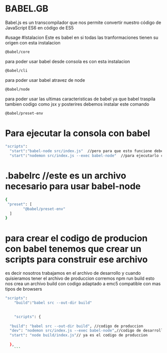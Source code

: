 # BABEL.__GB__
Babel.js es un transcompilador que nos permite convertir nuestro código de JavaScript ES6 en código de ES5


#usage
#Istalacion
Este es babel en si todas las tranformaciones tienen su origen con esta instalacion

```bash
@babel/core
```
para poder usar babel desde consola es con esta instalacion


```bash
@babel/cli
```

para poder usar babel atravez de node
```bash
@babel/node
```
para poder usar las ultimas caracteristicas de babel ya que babel traspila tambien codigo como jsx y posterires debemos instalar este comando

```bash
@babel/preset-env
```
# Para ejecutar la consola con babel
```bash
"scripts":
  "start":"babel-node src/index.js"  //pero para que esto funcione debes poner un archivo .babelrc dentro de tu carpeta master
  "start":"nodemon src/index.js --exec babel-node"  //para ejecutarlo con nodemon y que se mantenga atento a los cambios
```
# .babelrc //este es un archivo necesario para usar babel-node
```bash
{
 "preset": [
        "@babel/preset-env"
  ]
}
```
# para crear el codigo de producion con babel tenemos que crear un scripts para construir ese archivo
  es decir nosotros trabajamos en el archivo de desarrollo y cuando quisieramos tener el archivo de produccion corremos npm run build
  esto nos crea un archivo build con codigo adaptado a emc5 compatible con mas tipos de browsers
```bash
"scripts":
    "build":"babel src --out-dir build"
    
    
    "scripts": {
  
  "build": "babel src --out-dir build", //codigo de produccion
  "dev": "nodemon src/index.js --exec babel-node",//codigo de desarrollo
  "start": "node build/index.js"// ya es el codigo de produccion
  
  },
    ```

